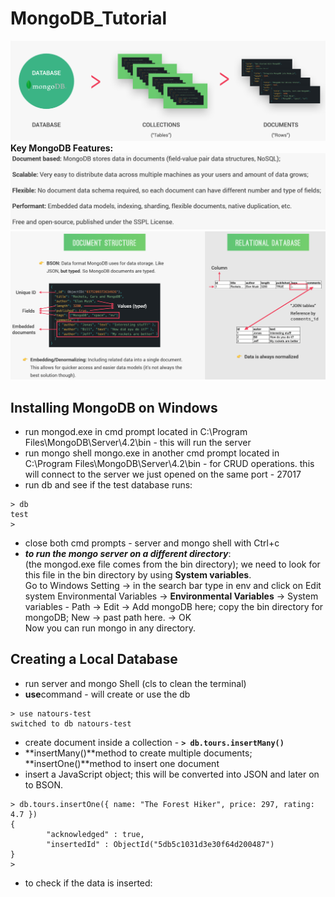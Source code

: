 # MongoDB_Tutorial
![mongoDB explained](images/mongoDB1.png)  
**Key MongoDB Features:**
![mongoDB features](images/mongoDB2.png)
![mongoDB vs relational db](images/mongoDB3.png)

## Installing MongoDB on Windows
- run mongod.exe in cmd prompt located in  C:\Program Files\MongoDB\Server\4.2\bin - this will run the server
- run mongo shell mongo.exe in another cmd prompt located in C:\Program Files\MongoDB\Server\4.2\bin - for CRUD operations. this will connect to the server we just opened on the same port - 27017
- run db and see if the test database runs:
```
> db
test
>
```   
- close both cmd prompts - server and mongo shell with Ctrl+c
- ***to run the mongo server on a different directory***:  
  (the mongod.exe file comes from the bin directory); we need to look for this file in the bin directory by using **System variables**.  
  Go to Windows Setting -> in the search bar type in env and click on Edit system Environmental Variables -> **Environmental Variables** -> System variables - Path -> Edit -> Add mongoDB here; copy the bin directory for mongoDB; New -> past path here. -> OK  
  Now you can run mongo in any directory.  

## Creating a Local Database
- run server and mongo Shell (cls to clean the terminal)
- **use**command - will create or use the db
```
> use natours-test
switched to db natours-test
```
- create document inside a collection - **```> db.tours.insertMany()```**
- **insertMany()**method to create multiple documents; **insertOne()**method to insert one document
- insert a JavaScript object; this will be converted into JSON and later on to BSON.
```
> db.tours.insertOne({ name: "The Forest Hiker", price: 297, rating: 4.7 })
{
        "acknowledged" : true,
        "insertedId" : ObjectId("5db5c1031d3e30f64d200487")
}
>
```
- to check if the data is inserted: 
